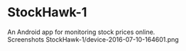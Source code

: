 # StockHawk-1
An Android app for monitoring stock prices online.   
Screenshots
StockHawk-1/device-2016-07-10-164601.png
